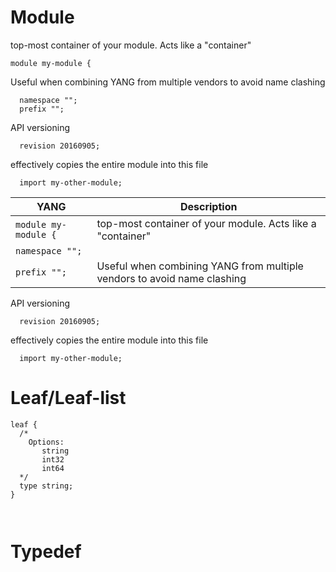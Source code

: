 # Module

top-most container of your module.  Acts like a "container"
```
module my-module {
```
Useful when combining YANG from multiple vendors to avoid name clashing
```
  namespace "";
  prefix "";
```
  
API versioning
```
  revision 20160905;
```

effectively copies the entire module into this file
```
  import my-other-module;
```  



YANG | Description
--- | ---
`module my-module {` | top-most container of your module.  Acts like a "container"
`namespace "";` |
`prefix "";` | Useful when combining YANG from multiple vendors to avoid name clashing


  
API versioning
```
  revision 20160905;
```

effectively copies the entire module into this file
```
  import my-other-module;
```  

# Leaf/Leaf-list

```
leaf {
  /* 
    Options: 
       string
       int32
       int64
  */
  type string;
}



```

# Typedef
```


```
